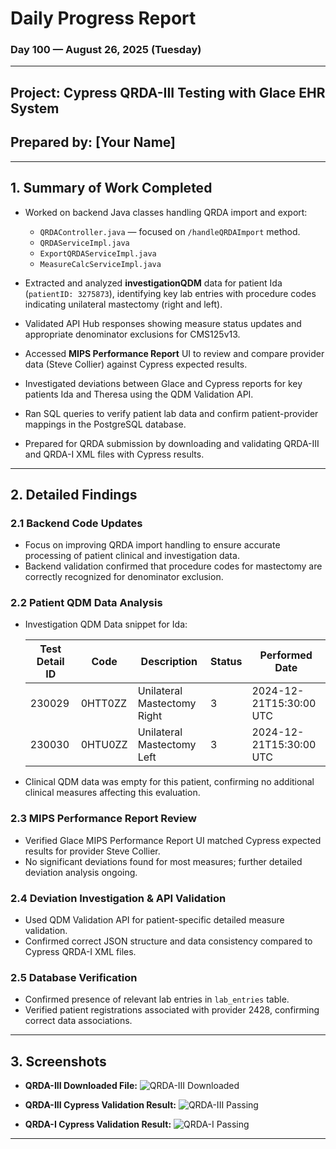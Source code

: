 # **Daily Progress Report**

### Day 100 — August 26, 2025 (Tuesday)

---

## **Project:** Cypress QRDA-III Testing with Glace EHR System

## **Prepared by:** \[Your Name]

---

## 1. **Summary of Work Completed**

* Worked on backend Java classes handling QRDA import and export:

  * `QRDAController.java` — focused on `/handleQRDAImport` method.
  * `QRDAServiceImpl.java`
  * `ExportQRDAServiceImpl.java`
  * `MeasureCalcServiceImpl.java`

* Extracted and analyzed **investigationQDM** data for patient Ida (`patientID: 3275873`), identifying key lab entries with procedure codes indicating unilateral mastectomy (right and left).

* Validated API Hub responses showing measure status updates and appropriate denominator exclusions for CMS125v13.

* Accessed **MIPS Performance Report** UI to review and compare provider data (Steve Collier) against Cypress expected results.

* Investigated deviations between Glace and Cypress reports for key patients Ida and Theresa using the QDM Validation API.

* Ran SQL queries to verify patient lab data and confirm patient-provider mappings in the PostgreSQL database.

* Prepared for QRDA submission by downloading and validating QRDA-III and QRDA-I XML files with Cypress results.

---

## 2. **Detailed Findings**

### 2.1 Backend Code Updates

* Focus on improving QRDA import handling to ensure accurate processing of patient clinical and investigation data.
* Backend validation confirmed that procedure codes for mastectomy are correctly recognized for denominator exclusion.

### 2.2 Patient QDM Data Analysis

* Investigation QDM Data snippet for Ida:

  | Test Detail ID | Code    | Description                 | Status | Performed Date          |
  | -------------- | ------- | --------------------------- | ------ | ----------------------- |
  | 230029         | 0HTT0ZZ | Unilateral Mastectomy Right | 3      | 2024-12-21T15:30:00 UTC |
  | 230030         | 0HTU0ZZ | Unilateral Mastectomy Left  | 3      | 2024-12-21T15:30:00 UTC |

* Clinical QDM data was empty for this patient, confirming no additional clinical measures affecting this evaluation.

### 2.3 MIPS Performance Report Review

* Verified Glace MIPS Performance Report UI matched Cypress expected results for provider Steve Collier.
* No significant deviations found for most measures; further detailed deviation analysis ongoing.

### 2.4 Deviation Investigation & API Validation

* Used QDM Validation API for patient-specific detailed measure validation.
* Confirmed correct JSON structure and data consistency compared to Cypress QRDA-I XML files.

### 2.5 Database Verification

* Confirmed presence of relevant lab entries in `lab_entries` table.
* Verified patient registrations associated with provider 2428, confirming correct data associations.

---

## 3. **Screenshots**

* **QRDA-III Downloaded File:**
  ![QRDA-III Downloaded](https://github.com/user-attachments/assets/1a67e0f6-b7ff-48cc-90ba-96fd55721c33)

* **QRDA-III Cypress Validation Result:**
  ![QRDA-III Passing](https://github.com/user-attachments/assets/d9f49790-ba18-40ff-835d-b5a77757619a)

* **QRDA-I Cypress Validation Result:**
  ![QRDA-I Passing](https://github.com/user-attachments/assets/06bf1610-fd34-4935-8795-7013a563978e)

---



